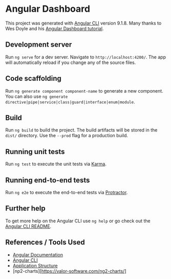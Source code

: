 # Angular Dashboard

This project was generated with [Angular CLI](https://github.com/angular/angular-cli) version 9.1.8. Many thanks to Wes Doyle and his [Angular Dashboard tutorial](https://www.youtube.com/watch?v=TA5ty7pEo5k&list=PL3_YUnRN3Uhh5vywsT75JbQsB8eBpwm1y&index=1).

## Development server

Run `ng serve` for a dev server. Navigate to `http://localhost:4200/`. The app will automatically reload if you change any of the source files.

## Code scaffolding

Run `ng generate component component-name` to generate a new component. You can also use `ng generate directive|pipe|service|class|guard|interface|enum|module`.

## Build

Run `ng build` to build the project. The build artifacts will be stored in the `dist/` directory. Use the `--prod` flag for a production build.

## Running unit tests

Run `ng test` to execute the unit tests via [Karma](https://karma-runner.github.io).

## Running end-to-end tests

Run `ng e2e` to execute the end-to-end tests via [Protractor](http://www.protractortest.org/).

## Further help

To get more help on the Angular CLI use `ng help` or go check out the [Angular CLI README](https://github.com/angular/angular-cli/blob/master/README.md).

## References / Tools Used
* [Angular Documentation](https://angular.io/)
* [Angular CLI](https://cli.angular.io/)
* [Application Structure](https://www.youtube.com/watch?v=yGBV2qvZnMM&list=PL3_YUnRN3Uhh5vywsT75JbQsB8eBpwm1y&index=2)
* [np2-charts][https://valor-software.com/ng2-charts/]